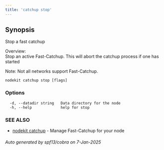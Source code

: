 ```yaml
---
title: 'catchup stop'
---
```


## Synopsis

Stop a fast catchup

Overview:  
Stop an active Fast-Catchup. This will abort the catchup process if one has started

Note: Not all networks support Fast-Catchup.

```
nodekit catchup stop [flags]
```

### Options

```
  -d, --datadir string   Data directory for the node
  -h, --help             help for stop
```

### SEE ALSO

- [nodekit catchup](/reference/nodekit/catchup) - Manage Fast-Catchup for your node

###### Auto generated by spf13/cobra on 7-Jan-2025
